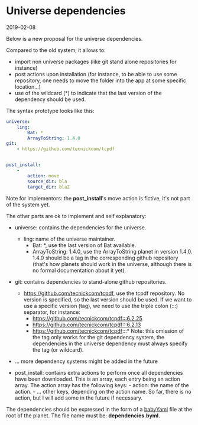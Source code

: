 Universe dependencies
=====================
2019-02-08



Below is a new proposal for the universe dependencies.

Compared to the old system, it allows to:

- import non universe packages (like git stand alone repositories for instance)
- post actions upon installation (for instance, to be able to use some repository, one needs to move the folder into the app at some specific location...)
- use of the wildcard (*) to indicate that the last version of the dependency should be used.



The syntax prototype looks like this:

```yml
universe:
    ling:
        Bat: *
        ArrayToString: 1.4.0
git:
    - https://github.com/tecnickcom/tcpdf


post_install:
    -
        action: move
        source_dir: bla
        target_dir: bla2
```


Note for implementors: the **post_install**'s move action is fictive, it's not part of the system yet.

The other parts are ok to implement and self explanatory:

- universe: contains the dependencies for the universe.
    - ling: name of the universe maintainer.
        - Bat: *, use the last version of Bat available.
        - ArrayToString: 1.4.0, use the ArrayToString planet in version 1.4.0. 1.4.0 should be a tag in the corresponding github repository (that's how planets should work in the universe,
            although there is no formal documentation about it yet).
- git: contains dependencies to stand-alone github repositories.
    - https://github.com/tecnickcom/tcpdf, use the tcpdf repository. No version is specified, so the last version should be used.
        If we want to use a specific version (tag), we need to use the triple colon (:::) separator, for instance:
        - https://github.com/tecnickcom/tcpdf:::6.2.25
        - https://github.com/tecnickcom/tcpdf:::6.2.13
        - https://github.com/tecnickcom/tcpdf:::*
        Note: this omission of the tag only works for the git dependency system, the dependencies in the universe dependency
        must always specify the tag (or wildcard).

- ... more dependency systems might be added in the future

- post_install: contains extra actions to perform once all dependencies have been downloaded.
    This is an array, each entry being an action array.
    The action array has the following keys:
        - action: the name of the action.
        - ... other keys, depending on the action name. So far, there is no action, but I will add some in the future if necessary.




The dependencies should be expressed in the form of a [babyYaml](https://github.com/lingtalfi/BabyYaml) file at the root of the planet.
The file name must be: **dependencies.byml**.



